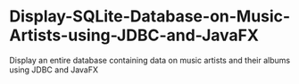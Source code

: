 # Display-SQLite-Database-on-Music-Artists-using-JDBC-and-JavaFX
Display an entire database containing data on music artists and their albums using JDBC and JavaFX

